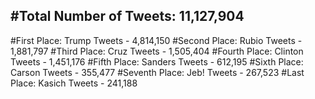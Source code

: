 #Total Number of Tweets: 11,127,904 
---
#First Place: Trump Tweets - 4,814,150
#Second Place: Rubio Tweets - 1,881,797
#Third Place: Cruz Tweets - 1,505,404
#Fourth Place: Clinton Tweets - 1,451,176
#Fifth Place: Sanders Tweets - 612,195
#Sixth Place: Carson Tweets - 355,477
#Seventh Place: Jeb! Tweets - 267,523
#Last Place: Kasich Tweets - 241,188
